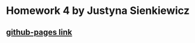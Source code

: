 # Homework 4 by Justyna Sienkiewicz

## [github-pages link](https://justdunia.github.io/goit-markup-hw-04/)
